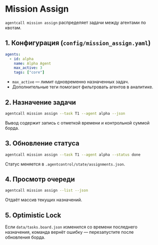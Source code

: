 # Mission Assign

`agentcall mission assign` распределяет задачи между агентами по квотам.

## 1. Конфигурация (`config/mission_assign.yaml`)
```yaml
agents:
  - id: alpha
    name: Alpha Agent
    max_active: 3
    tags: ["core"]
```
- `max_active` — лимит одновременно назначенных задач.
- Дополнительные теги помогают фильтровать агентов в аналитике.

## 2. Назначение задачи
```bash
agentcall mission assign --task T1 --agent alpha --json
```
Вывод содержит запись с отметкой времени и контрольной суммой борда.

## 3. Обновление статуса
```bash
agentcall mission assign --task T1 --agent alpha --status done
```
Статус меняется в `.agentcontrol/state/assignments.json`.

## 4. Просмотр очереди
```bash
agentcall mission assign --list --json
```
Отдаёт массив текущих назначений.

## 5. Optimistic Lock
Если `data/tasks.board.json` изменился со времени последнего назначения, команда вернёт ошибку — перезапустите после обновления борда.
